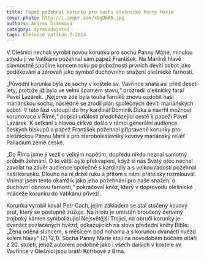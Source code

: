 ```yaml
---
title: Papež požehnal korunku pro sochu olešnické Panny Marie
cover-photo: http://i.imgur.com/xOgDbA5.jpg
authors: Andrea Šrámková
category: zpravodajství
tags: Olešnice Vatikán 7-2014
---
```


V Olešnici nechali vyrobit novou korunku pro sochu Panny Marie, minulou středu ji ve Vatikánu požehnal sám papež František. Na Mariině hlavě slavnostně spočine koncem roku po pobožnosti prvních devíti sobot jako poděkování a zároveň jako symbol duchovního snažení olešnické farnosti.

„Původní korunka byla ze sochy v kostele sv. Vavřince sňata asi před deseti lety, protože již byla ve velmi špatném stavu,“ prozradil olešnický farář Pavel Lazárek. „Nejprve zde byla touha farníků znovu ozdobit naši mariánskou sochu, následně se zrodil plán společných devíti mariánských sobot. V této fázi vstoupil do hry kardinál Dominik Duka a navrhl možnost korunovace v Římě,“ popsal události předcházející cestě k papeži Pavel Lazárek. K setkání s hlavou církve došlo v rámci generální audience českých biskupů a papež František požehnal připravené korunky pro olešnickou Pannu Marii a pro staroboleslavský kovový mariánský reliéf Palladium země české.

 „Do Říma jsme ji vezli s velkým napětím, dopředu nikdo neznal samotný průběh žehnání. O to větší bylo překvapení, když si nás Svatý otec nechal zavolat na závěr audience společně s kardinály a s velkou radostí požehnal naši korunku. Dlouho na ní držel ruku a přitom s námi přátelsky rozmlouval. Vnímal jsem tento okamžik jako jeho požehnání pro naše snažení o duchovní obnovu farnosti,“ pokračoval kněz, který v doprovodu olešnické mládeže korunku do Vatikánu přivezl.

Korunku vyrobil kovář Petr Cach, jejím základem se stal stočený kovový prut, který se postupně zužuje. Na hrotu je umístěn broušený červený trojboký kámen symbolizující Nejsvětější Trojici, na obruči korunky je dvanáct pozlacených hvězd, odkazujících na slova předední knihy Bible: „Žena oděná sluncem, s měsícem pod nohama a s korunou dvanácti hvězd kolem hlavy“ (Zj 12,1). Socha Panny Marie stojí na novodobém bočním oltáři z 20. století, jehož autorem podobně jako i všech dalších v kostele sv. Vavřince v Olešnici jsou bratři Kotrbové z Brna.
